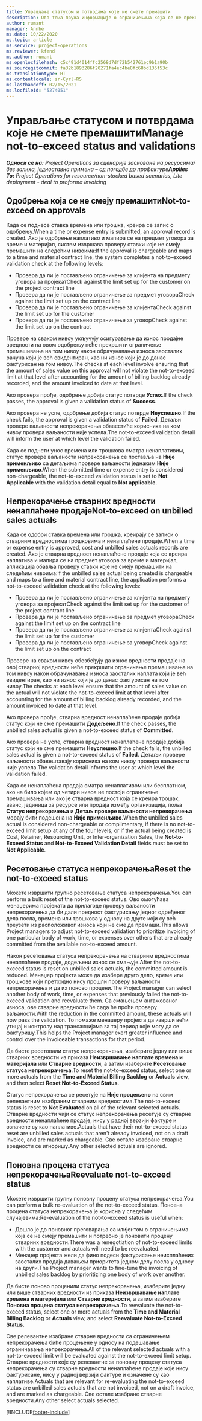 ```yaml
---
title: Управљање статусом и потврдама које не смете премашити
description: Ова тема пружа информације о ограничењима која се не прекорачују у услузи Project Operations.
author: rumant
manager: Annbe
ms.date: 10/22/2020
ms.topic: article
ms.service: project-operations
ms.reviewer: kfend
ms.author: rumant
ms.openlocfilehash: c5c491d4014ffc2568d7df72b542761ec9b1a90b
ms.sourcegitcommit: fa32b1893286f20271fa4ec4be8fc68bd135f53c
ms.translationtype: HT
ms.contentlocale: sr-Cyrl-RS
ms.lasthandoff: 02/15/2021
ms.locfileid: "5274051"
---
```

# <a name="manage-not-to-exceed-status-and-validations"></a><span data-ttu-id="41534-103">Управљање статусом и потврдама које не смете премашити</span><span class="sxs-lookup"><span data-stu-id="41534-103">Manage not-to-exceed status and validations</span></span> 

<span data-ttu-id="41534-104">_**Односи се на:** Project Operations за сценарије засноване на ресурсима/без залиха, једноставна примена – од погодбе до профактуре_</span><span class="sxs-lookup"><span data-stu-id="41534-104">_**Applies To:** Project Operations for resource/non-stocked based scenarios, Lite deployment - deal to proforma invoicing_</span></span>

## <a name="not-to-exceed-on-approvals"></a><span data-ttu-id="41534-105">Одобрења која се не смеју премашити</span><span class="sxs-lookup"><span data-stu-id="41534-105">Not-to-exceed on approvals</span></span>

<span data-ttu-id="41534-106">Када се поднесе ставка времена или трошка, креира се запис о одобрењу.</span><span class="sxs-lookup"><span data-stu-id="41534-106">When a time or expense entry is submitted, an approval record is created.</span></span> <span data-ttu-id="41534-107">Ако је одобрење наплативо и мапира се на предмет уговора за време и материјал, систем извршава проверу ставки које не смеју премашити на следећим нивоима:</span><span class="sxs-lookup"><span data-stu-id="41534-107">If the approval is chargeable and maps to a time and material contract line, the system completes a not-to-exceed validation check at the following levels:</span></span>

  - <span data-ttu-id="41534-108">Провера да ли је постављено ограничење за клијента на предмету уговора за пројекат</span><span class="sxs-lookup"><span data-stu-id="41534-108">Check against the limit set up for the customer on the project contract line</span></span>
  - <span data-ttu-id="41534-109">Провера да ли је постављено ограничење за предмет уговора</span><span class="sxs-lookup"><span data-stu-id="41534-109">Check against the limit set up on the contract line</span></span>
  - <span data-ttu-id="41534-110">Провера да ли је постављено ограничење за клијента</span><span class="sxs-lookup"><span data-stu-id="41534-110">Check against the limit set up for the customer</span></span>
  - <span data-ttu-id="41534-111">Провера да ли је постављено ограничење за уговор</span><span class="sxs-lookup"><span data-stu-id="41534-111">Check against the limit set up on the contract</span></span>

<span data-ttu-id="41534-112">Провере на сваком нивоу укључују осигуравање да износ продајне вредности на овом одобрењу неће прекршити ограничење премашивања на том нивоу након обрачунавања износа заосталих рачуна који је већ евидентиран, као ни износ који је до данас фактурисан на том нивоу.</span><span class="sxs-lookup"><span data-stu-id="41534-112">The checks at each level involve ensuring that the amount of sales value on this approval will not violate the not-to-exceed limit at that level after accounting for the amount of billing backlog already recorded, and the amount invoiced to date at that level.</span></span>

<span data-ttu-id="41534-113">Ако провера прође, одобрење добија статус потврде **Успех**.</span><span class="sxs-lookup"><span data-stu-id="41534-113">If the check passes, the approval is given a validation status of **Success**.</span></span>

<span data-ttu-id="41534-114">Ако провера не успе, одобрење добија статус потврде **Неуспешно**.</span><span class="sxs-lookup"><span data-stu-id="41534-114">If the check fails, the approval is given a validation status of **Failed**.</span></span> <span data-ttu-id="41534-115">Детаљи провере ваљаности непрекорачења обавестиће корисника на ком нивоу провера ваљаности није успела.</span><span class="sxs-lookup"><span data-stu-id="41534-115">The not-to-exceed validation detail will inform the user at which level the validation failed.</span></span>

<span data-ttu-id="41534-116">Када се поднети унос времена или трошкова сматра ненаплативим, статус провере ваљаности непрекорачења се поставља на **Није применљиво** са детаљима провере ваљаности једнаким **Није применљиво**.</span><span class="sxs-lookup"><span data-stu-id="41534-116">When the submitted time or expense entry is considered non-chargeable, the not-to-exceed validation status is set to **Not Applicable** with the validation detail equal to **Not applicable**.</span></span>

## <a name="not-to-exceed-on-unbilled-sales-actuals"></a><span data-ttu-id="41534-117">Непрекорачење стварних вредности ненаплаћене продаје</span><span class="sxs-lookup"><span data-stu-id="41534-117">Not-to-exceed on unbilled sales actuals</span></span>

<span data-ttu-id="41534-118">Када се одобри ставка времена или трошка, креирају се записи о стварним вредностима трошковима и ненаплаћене продаје.</span><span class="sxs-lookup"><span data-stu-id="41534-118">When a time or expense entry is approved, cost and unbilled sales actuals records are created.</span></span> <span data-ttu-id="41534-119">Ако је стварна вредност ненаплаћене продаје која се креира наплатива и мапира се на предмет уговора за време и материјал, апликација обавља проверу ставки које не смеју премашити на следећим нивоима:</span><span class="sxs-lookup"><span data-stu-id="41534-119">If the unbilled sales actual being created is chargeable and maps to a time and material contract line, the application performs a not-to-exceed validation check at the following levels:</span></span>

  - <span data-ttu-id="41534-120">Провера да ли је постављено ограничење за клијента на предмету уговора за пројекат</span><span class="sxs-lookup"><span data-stu-id="41534-120">Check against the limit set up for the customer of the project contract line</span></span>
  - <span data-ttu-id="41534-121">Провера да ли је постављено ограничење за предмет уговора</span><span class="sxs-lookup"><span data-stu-id="41534-121">Check against the limit set up on the contract line</span></span>
  - <span data-ttu-id="41534-122">Провера да ли је постављено ограничење за клијента</span><span class="sxs-lookup"><span data-stu-id="41534-122">Check against the limit set up for the customer</span></span>
  - <span data-ttu-id="41534-123">Провера да ли је постављено ограничење за уговор</span><span class="sxs-lookup"><span data-stu-id="41534-123">Check against the limit set up on the contract</span></span>

<span data-ttu-id="41534-124">Провере на сваком нивоу обезбеђују да износ вредности продаје на овој стварној вредности неће прекршити ограничење премашивања на том нивоу након обрачунавања износа заосталих наплата који је већ евидентиран, као ни износ који је до данас фактурисан на том нивоу.</span><span class="sxs-lookup"><span data-stu-id="41534-124">The checks at each level ensure that the amount of sales value on the actual will not violate the not-to-exceed limit at that level after accounting for the amount of billing backlog already recorded, and the amount invoiced to date at that level.</span></span>

<span data-ttu-id="41534-125">Ако провера прође, стварна вредност ненаплаћене продаје добија статус који не сме премашити **Додељено**.</span><span class="sxs-lookup"><span data-stu-id="41534-125">If the check passes, the unbilled sales actual is given a not-to-exceed status of **Committed**.</span></span>

<span data-ttu-id="41534-126">Ако провера не успе, стварна вредност ненаплаћене продаје добија статус који не сме премашити **Неуспешно**.</span><span class="sxs-lookup"><span data-stu-id="41534-126">If the check fails, the unbilled sales actual is given a not-to-exceed status of **Failed**.</span></span> <span data-ttu-id="41534-127">Детаљи провере ваљаности обавештавају корисника на ком нивоу провера ваљаности није успела.</span><span class="sxs-lookup"><span data-stu-id="41534-127">The validation detail informs the user at which level the validation failed.</span></span>

<span data-ttu-id="41534-128">Када се ненаплаћена продаја сматра ненаплативом или бесплатном, ако на било којем од четири нивоа не постоји ограничење премашивања или ако је стварна вредност која се креира трошак, аванс, јединица за ресурсе или продаја између организација, поља **Статус непрекорачења** и **Детаљ провере ваљаности непрекорачења** морају бити подешена на **Није применљиво**.</span><span class="sxs-lookup"><span data-stu-id="41534-128">When the unbilled sales actual is considered non-chargeable or complimentary, if there is no not-to-exceed limit setup at any of the four levels, or if the actual being created is Cost, Retainer, Resourcing Unit, or Inter-organization Sales, the **Not-to-Exceed Status** and **Not-to-Exceed Validation Detail** fields must be set to **Not Applicable**.</span></span>

## <a name="reset-the-not-to-exceed-status"></a><span data-ttu-id="41534-129">Ресетовање статуса непрекорачења</span><span class="sxs-lookup"><span data-stu-id="41534-129">Reset the not-to-exceed status</span></span>

<span data-ttu-id="41534-130">Можете извршити групно ресетовање статуса непрекорачења.</span><span class="sxs-lookup"><span data-stu-id="41534-130">You can perform a bulk reset of the not-to-exceed status.</span></span> <span data-ttu-id="41534-131">Ово омогућава менаџерима пројеката да прилагоде проверу ваљаности непрекорачења да би дали предност фактурисању једног одређеног дела посла, времена или трошкова у односу на друге који су већ преузети из расположивог износа који не сме да премаши.</span><span class="sxs-lookup"><span data-stu-id="41534-131">This allows Project managers to adjust not-to-exceed validation to prioritize invoicing of one particular body of work, time, or expenses over others that are already committed from the available not-to-exceed amount.</span></span>

<span data-ttu-id="41534-132">Након ресетовања статуса непрекорачења на стварним вредностима ненаплаћене продаје, додељени износ се смањује.</span><span class="sxs-lookup"><span data-stu-id="41534-132">After the not-to-exceed status is reset on unbilled sales actuals, the committed amount is reduced.</span></span> <span data-ttu-id="41534-133">Менаџер пројекта може да изабере друго дело, време или трошкове који претходно нису прошли проверу ваљаности непрекорачења и да их поново процени.</span><span class="sxs-lookup"><span data-stu-id="41534-133">The Project manager can select another body of work, time, or expenses that previously failed the not-to-exceed validation and reevaluate them.</span></span> <span data-ttu-id="41534-134">Са смањењем ангажованог износа, ове стварне вредности ће сада ће проћи проверу ваљаности.</span><span class="sxs-lookup"><span data-stu-id="41534-134">With the reduction in the committed amount, these actuals will now pass the validation.</span></span> <span data-ttu-id="41534-135">То помаже менаџеру пројекта да изврши већи утицај и контролу над трансакцијама за тај период које могу да се фактуришу.</span><span class="sxs-lookup"><span data-stu-id="41534-135">This helps the Project manager exert greater influence and control over the invoiceable transactions for that period.</span></span>

<span data-ttu-id="41534-136">Да бисте ресетовали статус непрекорачења, изаберите једну или више стварних вредности из приказа **Неизвршавање наплате времена и материјала** или **Стварне вредности**, а затим изаберите **Ресетовање статуса непрекорачења**.</span><span class="sxs-lookup"><span data-stu-id="41534-136">To reset the not-to-exceed status, select one or more actuals from the **Time and Material Billing Backlog** or **Actuals** view, and then select **Reset Not-to-Exceed Status**.</span></span>

<span data-ttu-id="41534-137">Статус непрекорачења се ресетује на **Није процењено** на свим релевантним изабраним стварним вредностима.</span><span class="sxs-lookup"><span data-stu-id="41534-137">The not-to-exceed status is reset to **Not Evaluated** on all of the relevant selected actuals.</span></span> <span data-ttu-id="41534-138">Стварне вредности чији се статус непрекорачења ресетује су стварне вредности ненаплаћене продаје, нису у радној верзији фактуре и означене су као наплативе.</span><span class="sxs-lookup"><span data-stu-id="41534-138">Actuals that have their not-to-exceed status reset are unbilled sales actuals that aren't already invoiced, not on a draft invoice, and are marked as chargeable.</span></span> <span data-ttu-id="41534-139">Све остале изабране стварне вредности се игноришу.</span><span class="sxs-lookup"><span data-stu-id="41534-139">Any other selected actuals are ignored.</span></span>

## <a name="reevaluate-not-to-exceed-status"></a><span data-ttu-id="41534-140">Поновна процена статуса непрекорачења</span><span class="sxs-lookup"><span data-stu-id="41534-140">Reevaluate not-to-exceed status</span></span>

<span data-ttu-id="41534-141">Можете извршити групну поновну процену статуса непрекорачења.</span><span class="sxs-lookup"><span data-stu-id="41534-141">You can perform a bulk re-evaluation of the not-to-exceed status.</span></span> <span data-ttu-id="41534-142">Поновна процена статуса непрекорачења је корисна у следећим случајевима:</span><span class="sxs-lookup"><span data-stu-id="41534-142">Re-evaluation of the not-to-exceed status is useful when:</span></span>

  - <span data-ttu-id="41534-143">Дошло је до поновног преговарања са клијентом о ограничењима која се не смеју премашити и потребно је поновити процену стварних вредности.</span><span class="sxs-lookup"><span data-stu-id="41534-143">There was a renegotiation of not-to-exceed limits with the customer and actuals will need to be reevaluated.</span></span>
  - <span data-ttu-id="41534-144">Менаџер пројекта жели да фино подеси фактурисање неисплаћених заосталих продаја давањем приоритета једном делу посла у односу на други.</span><span class="sxs-lookup"><span data-stu-id="41534-144">The Project manager wants to fine-tune the invoicing of unbilled sales backlog by prioritizing one body of work over another.</span></span>

<span data-ttu-id="41534-145">Да бисте поново проценили статус непрекорачења, изаберите једну или више стварних вредности из приказа **Неизвршавање наплате времена и материјала** или **Стварне вредности**, а затим изаберите **Поновна процена статуса непрекорачења**.</span><span class="sxs-lookup"><span data-stu-id="41534-145">To reevaluate the not-to-exceed status, select one or more actuals from the **Time and Material Billing Backlog** or **Actuals** view, and select **Reevaluate Not-to-Exceed Status**.</span></span>

<span data-ttu-id="41534-146">Све релевантне изабране стварне вредности са ограничењем непрекорачења биће процењене у односу на подешавање ограничавања непрекорачења.</span><span class="sxs-lookup"><span data-stu-id="41534-146">All of the relevant selected actuals with a not-to-exceed limit will be evaluated against the not-to-exceed limit setup.</span></span> <span data-ttu-id="41534-147">Стварне вредности које су релевантне за поновну процену статуса непрекорачења су стварне вредности ненаплаћене продаје које нису фактурисане, нису у радној верзији фактуре и означене су као наплативе.</span><span class="sxs-lookup"><span data-stu-id="41534-147">Actuals that are relevant for re-evaluating the not-to-exceed status are unbilled sales actuals that are not invoiced, not on a draft invoice, and are marked as chargeable.</span></span> <span data-ttu-id="41534-148">Све остале изабране стварне вредности.</span><span class="sxs-lookup"><span data-stu-id="41534-148">Any other select actuals selected.</span></span>


[!INCLUDE[footer-include](../../includes/footer-banner.md)]